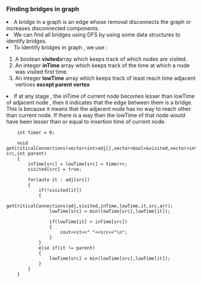 ### Finding bridges in graph
<li>A bridge in a graph is an edge whose removal disconnects the graph or increases disconnected components.</li>
<li>We can find all bridges using DFS by using some data structures to identify bridges.</li>
<li>To identify bridges in graph , we use  : </li>
<ol>
    <li>A boolean <strong>visited</strong>array which keeps track of which nodes are visited.</li>
    <li>An integer <strong>inTime</strong> array which keeps track of the time at which a node was visited first time.</li>
    <li>An integer <strong>lowTime</strong> array which keeps track of least reach time adjacent vertices <strong> except parent vertex </strong></li>
</ol>
<li>If at any stage , the inTime of current node becomes lesser than lowTime of adjacent node , then it indicates that the edge between them is a bridge. This is because it means that the adjacent node has no way to reach other than current node. If there is a way then the lowTime of that node would have been lesser than or equal to insertion time of current node.</li>

```
    int timer = 0;
    
    void getCriticalConnections(vector<int>adj[],vector<bool>&visited,vector<int>&inTime,vector<int>&lowTime,int src,int parent)
    {
        inTime[src] = lowTime[src] = timer++;
        visited[src] = true;
        
        for(auto it : adj[src])
        {
            if(!visited[it])
            {
                getCriticalConnections(adj,visited,inTime,lowTime,it,src,arr);
                lowTime[src] = min(lowTime[src],lowTime[it]);
                
                if(lowTime[it] > inTime[src])
                {
                    cout<<it<<" "<<src<<"\n";
                }
            }
            else if(it != parent)
            {
                lowTime[src] = min(lowTime[src],lowTime[it]);
            }
        }
    }
```